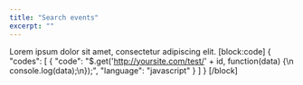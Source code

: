 ```yaml
---
title: "Search events"
excerpt: ""
---
```

Lorem ipsum dolor sit amet, consectetur adipiscing elit.
[block:code]
{
  "codes": [
    {
      "code": "$.get('http://yoursite.com/test/' + id, function(data) {\n    console.log(data);\n});",
      "language": "javascript"
    }
  ]
}
[/block]